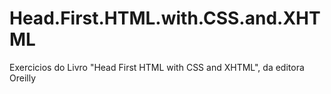 # Head.First.HTML.with.CSS.and.XHTML
Exercicios do Livro "Head First HTML with CSS and XHTML", da editora Oreilly
